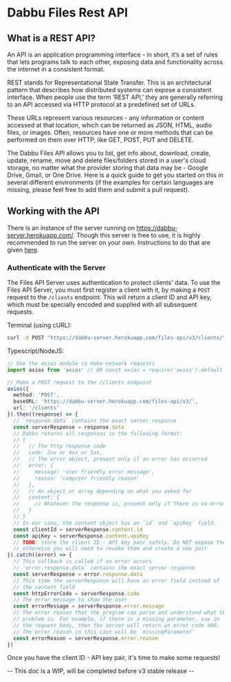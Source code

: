 # Dabbu Files Rest API

## What is a REST API?

An API is an application programming interface - in short, it’s a set of rules that lets programs talk to each other, exposing data and functionality across the internet in a consistent format.

REST stands for Representational State Transfer. This is an architectural pattern that describes how distributed systems can expose a consistent interface. When people use the term ‘REST API,’ they are generally referring to an API accessed via HTTP protocol at a predefined set of URLs.

These URLs represent various resources - any information or content accessed at that location, which can be returned as JSON, HTML, audio files, or images. Often, resources have one or more methods that can be performed on them over HTTP, like GET, POST, PUT and DELETE.

The Dabbu Files API allows you to list, get info about, download, create, update, rename, move and delete files/folders stored in a user's cloud storage, no matter what the provider storing that data may be - Google Drive, Gmail, or One Drive. Here is a quick guide to get you started on this in several different environments (if the examples for certain languages are missing, please feel free to add them and submit a pull request).

## Working with the API

There is an instance of the server running on https://dabbu-server.herokuapp.com/. Though this server is free to use, it is highly recommended to run the server on your own. Instructions to do that are given [here](./running-the-server.md).

### Authenticate with the Server

The Files API Server uses authentication to protect clients' data. To use the Files API Server, you must first register a client with it, by making a `POST` request to the `/clients` endpoint. This will return a client ID and API key, which must be specially encoded and supplied with all subsequent requests.

Terminal (using cURL):

```bash
curl -X POST "https://dabbu-server.herokuapp.com/files-api/v3/clients/"
```

Typescript/NodeJS:

```typescript
// Use the axios module to make network requests
import axios from 'axios' // OR const axios = require('axios').default

// Make a POST request to the /clients endpoint
axios({
  method: 'POST',
  baseURL: 'https://dabbu-server.herokuapp.com/files-api/v3/',
  url: '/clients'
}).then((response) => {
  // `response.data` contains the exact server response
  const serverResponse = response.data
  // Dabbu returns all responses in the following format:
  // {
  //   // The http response code
  //   code: 2xx or 4xx or 5xx,
  //   // The error object, present only if an error has occurred
  //   error: {
  //     message: 'user friendly error message',
  //     reason: 'computer friendly reason'
  //   },
  //   // An object or array depending on what you asked for
  //   content: {
  //     // Whatever the response is, present only if there is no error
  //   }
  // }
  // In our case, the content object has an `id` and `apiKey` field.
  const clientId = serverResponse.content.id
  const apiKey = serverResponse.content.apiKey
  // TODO: store the client ID - API key pair safely. Do NOT expose them, 
  // otherwise you will need to revoke them and create a new pair
}).catch((error) => {
  // This callback is called if an error occurs
  // `error.response.data` contains the exact server response
  const serverResponse = error.response.data
  // This time the serverResponse will have an error field instead of 
  // the content field
  const httpErrorCode = serverResponse.code
  // The error message to show the user
  const errorMessage = serverResponse.error.message
  // The error reason that the program can parse and understand what the
  // problem is. For example, if there is a missing parameter, say in
  // the request body, then the server will return an error code 400.
  // The error reason in this case will be `missingParameter`
  const errorReason = serverResponse.error.reason
})
```

Once you have the client ID - API key pair, it's time to make some requests!

-- This doc is a WIP, will be completed before v3 stable release --

